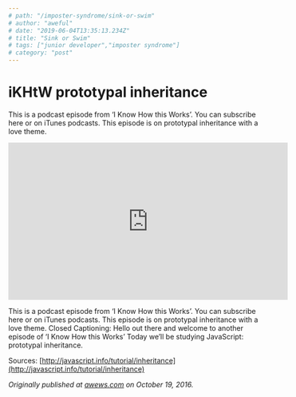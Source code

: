 ```yaml
---
# path: "/imposter-syndrome/sink-or-swim"
# author: "aweful"
# date: "2019-06-04T13:35:13.234Z"
# title: "Sink or Swim"
# tags: ["junior developer","imposter syndrome"]
# category: "post"
---
```

# iKHtW prototypal inheritance

This is a podcast episode from ‘I Know How this Works’. You can subscribe here or on iTunes podcasts.
This episode is on prototypal inheritance with a love theme.

<center><iframe width="560" height="315" src="https://www.youtube.com/embed/tfIF6oKbCQ4" frameborder="0" allowfullscreen></iframe></center>

This is a podcast episode from ‘I Know How this Works’. You can subscribe here or on iTunes podcasts. This episode is on prototypal inheritance with a love theme. Closed Captioning: Hello out there and welcome to another episode of ‘I Know How this Works’ Today we’ll be studying JavaScript: prototypal inheritance.

Sources:
[http://javascript.info/tutorial/inheritance](http://javascript.info/tutorial/inheritance)

*Originally published at [awews.com](http://awews.com/i-know-how-this-works/2016/10/19/ikhtw-prototypal-inheritance) on October 19, 2016.*
